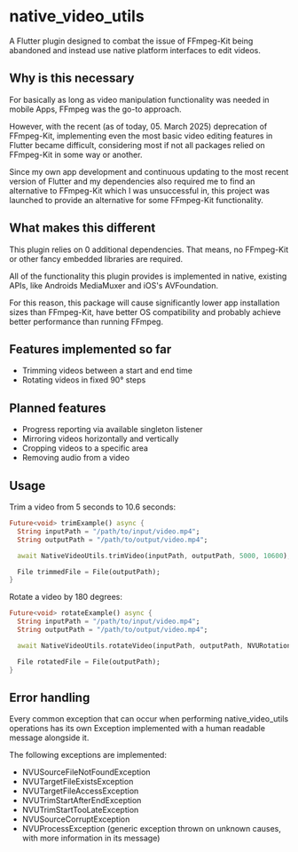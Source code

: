 # native_video_utils

A Flutter plugin designed to combat the issue of FFmpeg-Kit being abandoned and instead use native
platform interfaces to edit videos.

## Why is this necessary

For basically as long as video manipulation functionality was needed in mobile Apps, FFmpeg was the
go-to approach.

However, with the recent (as of today, 05. March 2025) deprecation of FFmpeg-Kit, implementing even
the most basic video editing features in Flutter became difficult, considering most if not all
packages relied on FFmpeg-Kit in some way or another.

Since my own app development and continuous updating to the most recent version of Flutter and my
dependencies also required me to find an alternative to FFmpeg-Kit which I was unsuccessful in, this
project was launched to provide an alternative for some FFmpeg-Kit functionality.

## What makes this different

This plugin relies on 0 additional dependencies. That means, no FFmpeg-Kit or other fancy embedded
libraries are required.

All of the functionality this plugin provides is implemented in native, existing APIs, like
Androids MediaMuxer and iOS's AVFoundation.

For this reason, this package will cause significantly lower app installation sizes than FFmpeg-Kit,
have better OS compatibility and probably achieve better performance than running FFmpeg.

## Features implemented so far

- Trimming videos between a start and end time
- Rotating videos in fixed 90° steps

## Planned features

- Progress reporting via available singleton listener
- Mirroring videos horizontally and vertically
- Cropping videos to a specific area
- Removing audio from a video

## Usage

Trim a video from 5 seconds to 10.6 seconds:

```dart
Future<void> trimExample() async {
  String inputPath = "/path/to/input/video.mp4";
  String outputPath = "/path/to/output/video.mp4";

  await NativeVideoUtils.trimVideo(inputPath, outputPath, 5000, 10600);

  File trimmedFile = File(outputPath);
}
```

Rotate a video by 180 degrees:

```dart
Future<void> rotateExample() async {
  String inputPath = "/path/to/input/video.mp4";
  String outputPath = "/path/to/output/video.mp4";

  await NativeVideoUtils.rotateVideo(inputPath, outputPath, NVURotation.right180);

  File rotatedFile = File(outputPath);
}
```

## Error handling

Every common exception that can occur when performing native_video_utils operations has its own
Exception implemented with a human readable message alongside it.

The following exceptions are implemented:

- NVUSourceFileNotFoundException
- NVUTargetFileExistsException
- NVUTargetFileAccessException
- NVUTrimStartAfterEndException
- NVUTrimStartTooLateException
- NVUSourceCorruptException
- NVUProcessException (generic exception thrown on unknown causes, with more information in its
  message)
